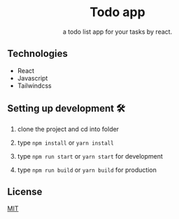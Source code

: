 <h1 align="center">Todo app</h1>

<p align="center">a todo list app for your tasks by react.</p>

<!-- ![App screenshot](./screenshots/home.png) -->

## Technologies

- React
- Javascript
- Tailwindcss

## Setting up development 🛠

1. clone the project and cd into folder

2. type `npm install` or `yarn install`

5. type `npm run start` or `yarn start` for development

6. type `npm run build` or `yarn build` for production

## License

[MIT](https://opensource.org/licenses/MIT)